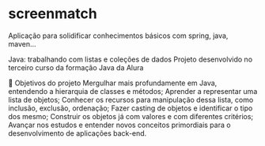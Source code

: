 # screenmatch
Aplicação para solidificar conhecimentos básicos com spring, java, maven...

Java: trabalhando com listas e coleções de dados
Projeto desenvolvido no terceiro curso da formação Java da Alura

🔨 Objetivos do projeto
Mergulhar mais profundamente em Java, entendendo a hierarquia de classes e métodos;
Aprender a representar uma lista de objetos;
Conhecer os recursos para manipulação dessa lista, como inclusão, exclusão, ordenação;
Fazer casting de objetos e identificar o tipo dos mesmo;
Construir os objetos já com valores e com diferentes critérios;
Avançar nos estudos e entender novos conceitos primordiais para o desenvolvimento de aplicações back-end.
